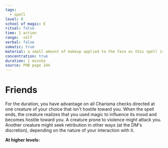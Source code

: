 ```yaml
---
tags:
  - spell
level: 0
school of magic: E
ritual: false
time: 1 action
range:  self
verbal: false
somatic: true
material: a small amount of makeup applied to the face as this spell is cast
concentration: true
duration: 1 minute
source: PHB page 244
---
```

# Friends
For the duration, you have advantage on all Charisma checks directed at one creature of your choice that isn't hostile toward you. When the spell ends, the creature realizes that you used magic to influence its mood and becomes hostile toward you. A creature prone to violence might attack you. Another creature might seek retribution in other ways (at the DM's discretion), depending on the nature of your interaction with it.

**At higher levels:** 